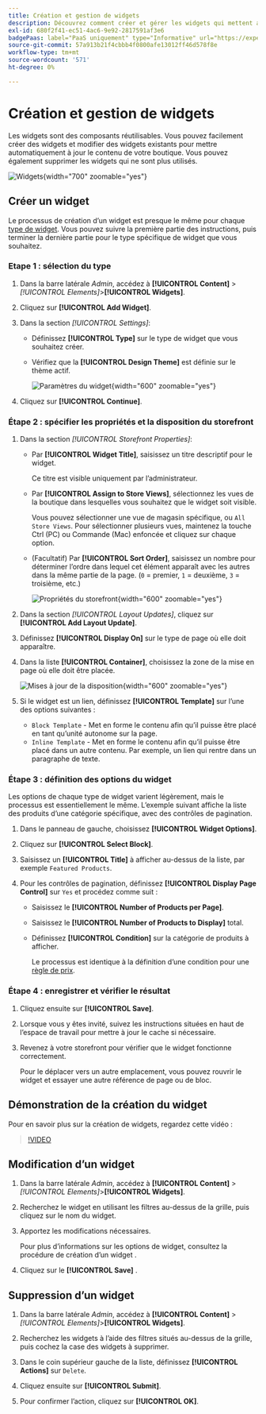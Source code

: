 ```yaml
---
title: Création et gestion de widgets
description: Découvrez comment créer et gérer les widgets qui mettent automatiquement à jour le contenu de votre boutique.
exl-id: 680f2f41-ec51-4ac6-9e92-2817591af3e6
badgePaas: label="PaaS uniquement" type="Informative" url="https://experienceleague.adobe.com/fr/docs/commerce/user-guides/product-solutions" tooltip="S’applique uniquement aux projets Adobe Commerce on Cloud (infrastructure PaaS gérée par Adobe) et aux projets On-premise."
source-git-commit: 57a913b21f4cbbb4f0800afe13012ff46d578f8e
workflow-type: tm+mt
source-wordcount: '571'
ht-degree: 0%

---
```


# Création et gestion de widgets

Les widgets sont des composants réutilisables. Vous pouvez facilement créer des widgets et modifier des widgets existants pour mettre automatiquement à jour le contenu de votre boutique. Vous pouvez également supprimer les widgets qui ne sont plus utilisés.

![ Widgets ](./assets/widgets.png){width="700" zoomable="yes"}

## Créer un widget

Le processus de création d’un widget est presque le même pour chaque [type de widget](widgets.md#widget-types). Vous pouvez suivre la première partie des instructions, puis terminer la dernière partie pour le type spécifique de widget que vous souhaitez.

### Etape 1 : sélection du type

1. Dans la barre latérale _Admin_, accédez à **[!UICONTROL Content]** > _[!UICONTROL Elements]_>**[!UICONTROL Widgets]**.

1. Cliquez sur **[!UICONTROL Add Widget]**.

1. Dans la section _[!UICONTROL Settings]_:

   - Définissez **[!UICONTROL Type]** sur le type de widget que vous souhaitez créer.

   - Vérifiez que la **[!UICONTROL Design Theme]** est définie sur le thème actif.

     ![Paramètres du widget](./assets/widget-settings.png){width="600" zoomable="yes"}

1. Cliquez sur **[!UICONTROL Continue]**.

### Étape 2 : spécifier les propriétés et la disposition du storefront

1. Dans la section _[!UICONTROL Storefront Properties]_:

   - Par **[!UICONTROL Widget Title]**, saisissez un titre descriptif pour le widget.

     Ce titre est visible uniquement par l’administrateur.

   - Par **[!UICONTROL Assign to Store Views]**, sélectionnez les vues de la boutique dans lesquelles vous souhaitez que le widget soit visible.

     Vous pouvez sélectionner une vue de magasin spécifique, ou `All Store Views`. Pour sélectionner plusieurs vues, maintenez la touche Ctrl (PC) ou Commande (Mac) enfoncée et cliquez sur chaque option.

   - (Facultatif) Par **[!UICONTROL Sort Order]**, saisissez un nombre pour déterminer l’ordre dans lequel cet élément apparaît avec les autres dans la même partie de la page. (`0` = premier, `1` = deuxième, `3` = troisième, etc.)

     ![Propriétés du storefront](./assets/widget-storefront-properties.png){width="600" zoomable="yes"}

1. Dans la section _[!UICONTROL Layout Updates]_, cliquez sur **[!UICONTROL Add Layout Update]**.

1. Définissez **[!UICONTROL Display On]** sur le type de page où elle doit apparaître.

1. Dans la liste **[!UICONTROL Container]**, choisissez la zone de la mise en page où elle doit être placée.

   ![ Mises à jour de la disposition ](./assets/widget-layout-update-home-page.png){width="600" zoomable="yes"}

1. Si le widget est un lien, définissez **[!UICONTROL Template]** sur l’une des options suivantes :

   - `Block Template` - Met en forme le contenu afin qu’il puisse être placé en tant qu’unité autonome sur la page.
   - `Inline Template` - Met en forme le contenu afin qu’il puisse être placé dans un autre contenu. Par exemple, un lien qui rentre dans un paragraphe de texte.

### Étape 3 : définition des options du widget

Les options de chaque type de widget varient légèrement, mais le processus est essentiellement le même. L’exemple suivant affiche la liste des produits d’une catégorie spécifique, avec des contrôles de pagination.

1. Dans le panneau de gauche, choisissez **[!UICONTROL Widget Options]**.

1. Cliquez sur **[!UICONTROL Select Block]**.

1. Saisissez un **[!UICONTROL Title]** à afficher au-dessus de la liste, par exemple `Featured Products`.

1. Pour les contrôles de pagination, définissez **[!UICONTROL Display Page Control]** sur `Yes` et procédez comme suit :

   - Saisissez le **[!UICONTROL Number of Products per Page]**.

   - Saisissez le **[!UICONTROL Number of Products to Display]** total.

   - Définissez **[!UICONTROL Condition]** sur la catégorie de produits à afficher.

     Le processus est identique à la définition d’une condition pour une [règle de prix](../merchandising-promotions/price-rules-catalog.md).

### Étape 4 : enregistrer et vérifier le résultat

1. Cliquez ensuite sur **[!UICONTROL Save]**.

1. Lorsque vous y êtes invité, suivez les instructions situées en haut de l’espace de travail pour mettre à jour le cache si nécessaire.

1. Revenez à votre storefront pour vérifier que le widget fonctionne correctement.

   Pour le déplacer vers un autre emplacement, vous pouvez rouvrir le widget et essayer une autre référence de page ou de bloc.

## Démonstration de la création du widget

Pour en savoir plus sur la création de widgets, regardez cette vidéo :

>[!VIDEO](https://video.tv.adobe.com/v/3411056?quality=12&learn=on&captions=fre_fr)

## Modification d’un widget

1. Dans la barre latérale _Admin_, accédez à **[!UICONTROL Content]** > _[!UICONTROL Elements]_>**[!UICONTROL Widgets]**.

1. Recherchez le widget en utilisant les filtres au-dessus de la grille, puis cliquez sur le nom du widget.

1. Apportez les modifications nécessaires.

   Pour plus d’informations sur les options de widget, consultez la procédure de création d’un widget .

1. Cliquez sur le **[!UICONTROL Save]** .

## Suppression d’un widget

1. Dans la barre latérale _Admin_, accédez à **[!UICONTROL Content]** > _[!UICONTROL Elements]_>**[!UICONTROL Widgets]**.

1. Recherchez les widgets à l’aide des filtres situés au-dessus de la grille, puis cochez la case des widgets à supprimer.

1. Dans le coin supérieur gauche de la liste, définissez **[!UICONTROL Actions]** sur `Delete`.

1. Cliquez ensuite sur **[!UICONTROL Submit]**.

1. Pour confirmer l’action, cliquez sur **[!UICONTROL OK]**.
